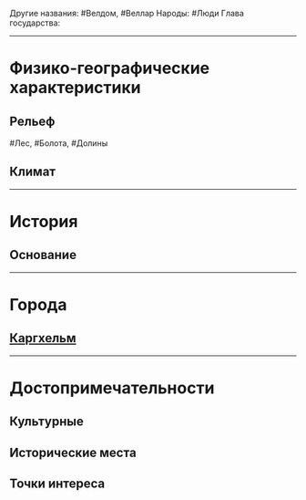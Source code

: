 Другие названия: #Велдом, #Веллар 
Народы: #Люди
Глава государства:

---

# Физико-географические характеристики
## Рельеф
#Лес, #Болота, #Долины
## Климат
---

# История
## Основание
---

# Города
## [Каргхельм](Карты/Города/Каргхельм.md)
---

# Достопримечательности
## Культурные
## Исторические места
## Точки интереса